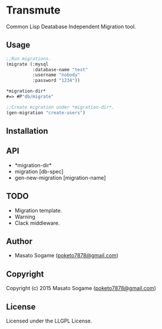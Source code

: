 # Transmute

Common Lisp Deatabase Independent Migration tool.

## Usage

```lisp
;;Run migrations.
(migrate (:mysql
          :database-name "test"
          :username "nobody"
          :password "1234"))

*migration-dir*
#=> #P"db/migrate"

;;Create migration under *migration-dir*.
(gen-migration "create-users")
```

## Installation

## API

- \*migration-dir\*
- migration [db-spec]
- gen-new-migration [migration-name]

## TODO

- Migration template.
- Warning
- Clack middleware.

## Author

* Masato Sogame (poketo7878@gmail.com)

## Copyright

Copyright (c) 2015 Masato Sogame (poketo7878@gmail.com)

## License

Licensed under the LLGPL License.
